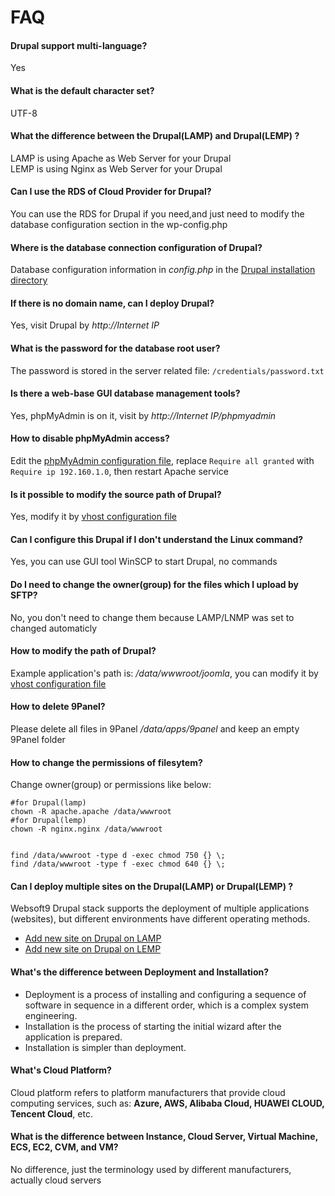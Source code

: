# FAQ

#### Drupal support multi-language?

Yes

#### What is the default character set?

UTF-8

#### What the difference between the Drupal(LAMP) and Drupal(LEMP) ?

LAMP is using Apache as Web Server for your Drupal  
LEMP is using Nginx as Web Server for your Drupal

#### Can I use the RDS of Cloud Provider for Drupal?

You can use the RDS for Drupal if you need,and just need to modify the database configuration section in the wp-config.php

#### Where is the database connection configuration of Drupal?

Database configuration information in *config.php* in the [Drupal installation directory](/stack-components.md#joomla)

#### If there is no domain name, can I deploy Drupal?

Yes, visit Drupal by *http://Internet IP*

#### What is the password for the database root user?

The password is stored in the server related file: `/credentials/password.txt`

#### Is there a web-base GUI database management tools?

Yes, phpMyAdmin is on it, visit by *http://Internet IP/phpmyadmin*

#### How to disable phpMyAdmin access?

Edit the  [phpMyAdmin configuration file](/stack-components.md#phpmyadmin), replace `Require all granted` with `Require ip 192.160.1.0`, then restart Apache service

#### Is it possible to modify the source path of Drupal?

Yes, modify it by [vhost configuration file](/stack-components.md#apache)

#### Can I configure this Drupal if I don't understand the Linux command?

Yes, you can use GUI tool WinSCP to start Drupal, no commands

#### Do I need to change the owner(group) for the files which I upload by SFTP?

No, you don't need to change them because LAMP/LNMP was set to changed automaticly

#### How to modify the path of Drupal?

Example application's path is: */data/wwwroot/joomla*, you can modify it by [vhost configuration file](/stack-components.md#apache)

#### How to delete 9Panel?

Please delete all files in 9Panel */data/apps/9panel* and keep an empty 9Panel folder

#### How to change the permissions of filesytem?

Change owner(group) or permissions like below:

```shell
#for Drupal(lamp)
chown -R apache.apache /data/wwwroot
#for Drupal(lemp)
chown -R nginx.nginx /data/wwwroot


find /data/wwwroot -type d -exec chmod 750 {} \;
find /data/wwwroot -type f -exec chmod 640 {} \;
```

#### Can I deploy multiple sites on the Drupal(LAMP) or Drupal(LEMP) ?

Websoft9 Drupal stack supports the deployment of multiple applications (websites), but different environments have different operating methods.

* [Add new site on Drupal on LAMP](https://support.websoft9.com/docs/lamp/solution-deployment.html#deploy-second-application)
* [Add new site on Drupal on LEMP](https://support.websoft9.com/docs/lnmp/solution-deployment.html#deploy-second-application)


#### What's the difference between Deployment and Installation?

- Deployment is a process of installing and configuring a sequence of software in sequence in a different order, which is a complex system engineering.  
- Installation is the process of starting the initial wizard after the application is prepared.  
- Installation is simpler than deployment. 

#### What's Cloud Platform?

Cloud platform refers to platform manufacturers that provide cloud computing services, such as: **Azure, AWS, Alibaba Cloud, HUAWEI CLOUD, Tencent Cloud**, etc.

#### What is the difference between Instance, Cloud Server, Virtual Machine, ECS, EC2, CVM, and VM?

No difference, just the terminology used by different manufacturers, actually cloud servers